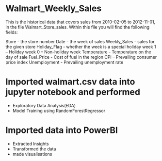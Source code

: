 # Walmart_Weekly_Sales
This is the historical data that covers sales from 2010-02-05 to 2012-11-01, in the file Walmart_Store_sales. Within this file you will find the following fields:

Store - the store number
Date - the week of sales
Weekly_Sales - sales for the given store
Holiday_Flag - whether the week is a special holiday week 1 – Holiday week 0 – Non-holiday week
Temperature - Temperature on the day of sale
Fuel_Price - Cost of fuel in the region
CPI – Prevailing consumer price index
Unemployment - Prevailing unemployment rate

# Imported walmart.csv data into jupyter notebook and performed 
- Exploratory Data Analysis(EDA)
- Model Training using RandomForestRegressor
# Imported data into PowerBI
- Extracted Insights
- Transformed the data
- made visualisations
